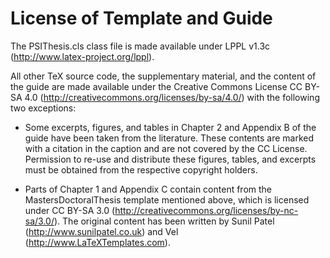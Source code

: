 # License of Template and Guide

The PSIThesis.cls class file is made available under LPPL v1.3c
(http://www.latex-project.org/lppl).

All other TeX source code, the supplementary material, and the content
of the guide are made available under the Creative Commons License
CC BY-SA 4.0 (http://creativecommons.org/licenses/by-sa/4.0/) with
the following two exceptions:

  - Some excerpts, figures, and tables in Chapter 2 and Appendix B of
    the guide have been taken from the literature. These contents are
    marked with a citation in the caption and are not covered by the
    CC License. Permission to re-use and distribute these figures,
    tables, and excerpts must be obtained from the respective copyright
    holders.
  
  - Parts of Chapter 1 and Appendix C contain content from the
    MastersDoctoralThesis template mentioned above, which is licensed
    under CC BY-SA 3.0 (http://creativecommons.org/licenses/by-nc-sa/3.0/).
    The original content has been written by Sunil Patel
    (http://www.sunilpatel.co.uk) and Vel (http://www.LaTeXTemplates.com).

